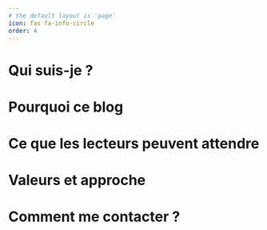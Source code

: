 ```yaml
---
# the default layout is 'page'
icon: fas fa-info-circle
order: 4
---
```

# Qui suis-je ?

# Pourquoi ce blog

# Ce que les lecteurs peuvent attendre

# Valeurs et approche

# Comment me contacter ?


